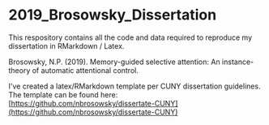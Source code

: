 # 2019_Brosowsky_Dissertation 
This respository contains all the code and data required to reproduce my dissertation in  RMarkdown / Latex.

Brosowsky, N.P. (2019). Memory-guided selective attention: An instance-theory of automatic attentional control. 

I've created a latex/RMarkdown template per CUNY dissertation guidelines. The template can be found here: [https://github.com/nbrosowsky/dissertate-CUNY](https://github.com/nbrosowsky/dissertate-CUNY)
